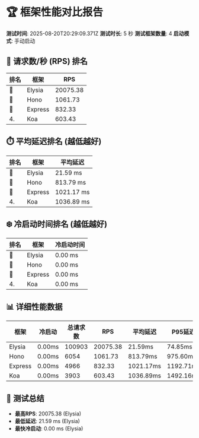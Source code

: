 # 🏆 框架性能对比报告

**测试时间**: 2025-08-20T20:29:09.371Z
**测试时长**: 5 秒
**测试框架数量**: 4
**启动模式**: 手动启动

## 🚀 请求数/秒 (RPS) 排名

| 排名 | 框架 | RPS |
|------|------|-----|
| 🥇 | Elysia | 20075.38 |
| 🥈 | Hono | 1061.73 |
| 🥉 | Express | 832.33 |
| 4. | Koa | 603.43 |

## ⏱️ 平均延迟排名 (越低越好)

| 排名 | 框架 | 平均延迟 |
|------|------|----------|
| 🥇 | Elysia | 21.59 ms |
| 🥈 | Hono | 813.79 ms |
| 🥉 | Express | 1021.17 ms |
| 4. | Koa | 1036.89 ms |

## ❄️ 冷启动时间排名 (越低越好)

| 排名 | 框架 | 冷启动时间 |
|------|------|------------|
| 🥇 | Elysia | 0.00 ms |
| 🥈 | Hono | 0.00 ms |
| 🥉 | Express | 0.00 ms |
| 4. | Koa | 0.00 ms |

## 📊 详细性能数据

| 框架 | 冷启动 | 总请求数 | RPS | 平均延迟 | P95延迟 | 错误率 |
|------|---------|----------|-----|----------|----------|--------|
| Elysia | 0.00ms | 100903 | 20075.38 | 21.59ms | 74.85ms | 0.00% |
| Hono | 0.00ms | 6054 | 1061.73 | 813.79ms | 975.60ms | 0.00% |
| Express | 0.00ms | 4966 | 832.33 | 1021.17ms | 1192.71ms | 0.00% |
| Koa | 0.00ms | 3903 | 603.43 | 1036.89ms | 1492.16ms | 13.27% |

## 📝 测试总结

- **最高RPS**: 20075.38 (Elysia)
- **最低延迟**: 21.59 ms (Elysia)
- **最快冷启动**: 0.00 ms (Elysia)
